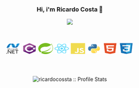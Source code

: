 <p align="center">
  <h3 align="center">Hi, i'm Ricardo Costa 👋</h3>
</p>

<p align="center">
  <img src="https://readme-typing-svg.demolab.com/?lines=Full+Stack+Developer;&font=Fira%20Code&center=true&width=380&height=50&duration=4000&pause=1000">
</p>

##

<p align="center"><br>
  <img align="center" alt="Java" height="30" width="40" src="https://raw.githubusercontent.com/devicons/devicon/master/icons/dot-net/dot-net-original-wordmark.svg">
  <img align="center" alt="CSharp" height="30" width="40" src="https://raw.githubusercontent.com/devicons/devicon/master/icons/csharp/csharp-original.svg">
  <img align="center" alt="Spring" height="30" width="40" src="https://raw.githubusercontent.com/devicons/devicon/master/icons/spring/spring-original.svg">
  <img align="center" alt="React" height="30" width="40" src="https://raw.githubusercontent.com/devicons/devicon/master/icons/react/react-original.svg">
  <img align="center" alt="Js" height="30" width="40" src="https://raw.githubusercontent.com/devicons/devicon/master/icons/javascript/javascript-plain.svg">
  <img align="center" alt="Python" height="30" width="40" src="https://raw.githubusercontent.com/devicons/devicon/master/icons/python/python-original.svg">
  <img align="center" alt="Html" height="30" width="40" src="https://raw.githubusercontent.com/devicons/devicon/master/icons/html5/html5-plain.svg">
  <img align="center" alt="CSS" height="30" width="40" src="https://raw.githubusercontent.com/devicons/devicon/master/icons/css3/css3-original.svg">
</p>

##

<br><p align="center"><img src="https://github-readme-stats.vercel.app/api?username=ricardocossta&show_icons=true&theme=gotham" alt="ricardocossta :: Profile Stats" /></p>

